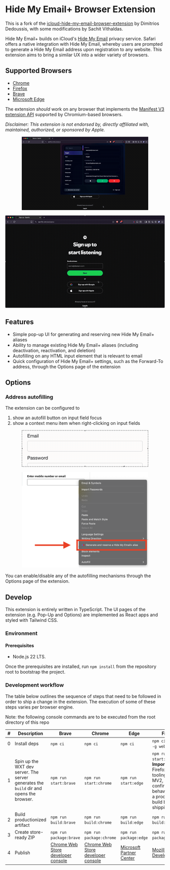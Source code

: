 # Hide My Email+ Browser Extension

This is a fork of the [icloud-hide-my-email-browser-extension](https://github.com/dedoussis/icloud-hide-my-email-browser-extension) by Dimitrios Dedoussis, with some modifications by Sachit Vithaldas.

Hide My Email+ builds on iCloud's [Hide My Email](https://support.apple.com/en-us/HT210425) privacy service. Safari offers a native integration with Hide My Email, whereby users are prompted to generate a Hide My Email address upon registration to any website. This extension aims to bring a similar UX into a wider variety of browsers.

## Supported Browsers

- [Chrome](https://chromewebstore.google.com/detail/hide-my-email+/olkpkcclmmjmmknlhdggcjiefbdgjfke?hl=en)
- [Firefox](https://addons.mozilla.org/en-GB/firefox/addon/hide-my-email-plus/)
- [Brave](https://chromewebstore.google.com/detail/hide-my-email+/olkpkcclmmjmmknlhdggcjiefbdgjfke?hl=en)
- [Microsoft Edge](https://microsoftedge.microsoft.com/addons/detail/hide-my-email/dphflggbjdfhbgpodjplabjnfjdppknf)

The extension _should_ work on any browser that implements the [Manifest V3 extension API](https://developer.chrome.com/docs/extensions/reference/) supported by Chromium-based browsers.

_Disclaimer: This extension is not endorsed by, directly affiliated with, maintained, authorized, or sponsored by Apple._

<p align="center">
<img src="./src/assets/img/demo-popup.gif" alt="Extension popup demo" width="400" height="auto"/>
</p>

<p align="center">
<img src="./src/assets/img/demo-content.gif" alt="Extension content demo" width="600" height="auto"/>
</p>

## Features

- Simple pop-up UI for generating and reserving new Hide My Email+ aliases
- Ability to manage existing Hide My Email+ aliases (including deactivation, reactivation, and deletion)
- Autofilling on any HTML input element that is relevant to email
- Quick configuration of Hide My Email+ settings, such as the Forward-To address, through the Options page of the extension

## Options

### Address autofilling

The extension can be configured to

1. show an autofill button on input field focus
2. show a context menu item when right-clicking on input fields

<p align="center">
<img src="./src/assets/img/readme-button-autofilling.gif" alt="Autofilling button on input field focus" width="400" height="auto"/>
</p>

<p align="center">
<img src="./src/assets/img/readme-context-menu-autofilling.png" alt="Context menu item when right-clicking on input fields" width="400" height="auto"/>
</p>

You can enable/disable any of the autofilling mechanisms through the Options page of the extension.

## Develop

This extension is entirely written in TypeScript. The UI pages of the extension (e.g. Pop-Up and Options) are implemented as React apps and styled with Tailwind CSS.

### Environment

#### Prerequisites

- Node.js 22 LTS.

Once the prerequisites are installed, run `npm install` from the repository root to bootstrap the project.

### Development workflow

The table below outlines the sequence of steps that need to be followed in order to ship a change in the extension. The execution of some of these steps varies per browser engine.

Note: the following console commands are to be executed from the root directory of this repo

<!-- prettier-ignore-start -->
| # | Description | Brave | Chrome | Edge | Firefox |
| - | - | - | - | - | - |
| 0 | Install deps | `npm ci` | `npm ci` | `npm ci` | `npm ci && npm i -g web-ext` |
| 1 | Spin up the WXT dev server. The server generates the `build` dir and opens the browser. | `npm run start:brave` | `npm run start:chrome` | `npm run start:edge` | `npm run start:firefox`<br/>**Important**: Firefox dev tooling still runs MV2, so confirm MV3 behaviour with a production build before shipping. |
| 2 | Build productionized artifact | `npm run build:brave` | `npm run build:chrome` | `npm run build:edge` | `npm run build:firefox` |
| 3 | Create store-ready ZIP | `npm run package:brave` | `npm run package:chrome` | `npm run package:edge` | `npm run package:firefox` |
| 4 | Publish | [Chrome Web Store developer console](https://chrome.google.com/webstore/devconsole/) | [Chrome Web Store developer console](https://chrome.google.com/webstore/devconsole/) | [Microsoft Partner Center](https://partner.microsoft.com/en-us/dashboard/microsoftedge/overview) | [Mozilla Add-on Developer Hub](https://addons.mozilla.org/en-US/developers/addon/icloud-hide-my-email/versions/submit/) |
<!-- prettier-ignore-end -->
